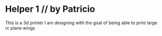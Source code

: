 # Helper 1 // by Patricio
This is a 3d printer I am designing with the goal of being able to print large rc plane wings
